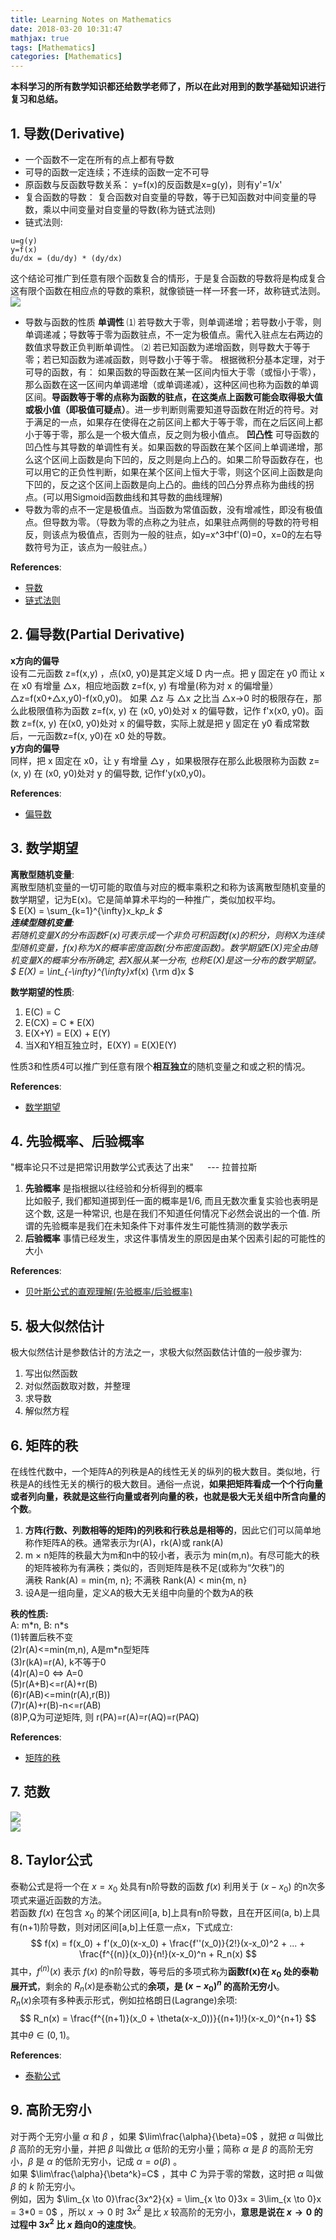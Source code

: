 ```yaml
---
title: Learning Notes on Mathematics
date: 2018-03-20 10:31:47
mathjax: true
tags: [Mathematics]
categories: [Mathematics]
---
```

**本科学习的所有数学知识都还给数学老师了，所以在此对用到的数学基础知识进行复习和总结。**
## 1. 导数(Derivative)
+ 一个函数不一定在所有的点上都有导数
+ 可导的函数一定连续；不连续的函数一定不可导
+ 原函数与反函数导数关系：
y=f(x)的反函数是x=g(y)，则有y'=1/x'
+ 复合函数的导数：
复合函数对自变量的导数，等于已知函数对中间变量的导数，乘以中间变量对自变量的导数(称为链式法则)
+ 链式法则:
```
u=g(y)
y=f(x)
du/dx = (du/dy) * (dy/dx)
```
 这个结论可推广到任意有限个函数复合的情形，于是复合函数的导数将是构成复合这有限个函数在相应点的导数的乘积，就像锁链一样一环套一环，故称链式法则。  
 ![](./chain_rule.png)
+ 导数与函数的性质
 **单调性**
 ⑴ 若导数大于零，则单调递增；若导数小于零，则单调递减；导数等于零为函数驻点，不一定为极值点。需代入驻点左右两边的数值求导数正负判断单调性。
 ⑵ 若已知函数为递增函数，则导数大于等于零；若已知函数为递减函数，则导数小于等于零。
 根据微积分基本定理，对于可导的函数，有：
 如果函数的导函数在某一区间内恒大于零（或恒小于零），那么函数在这一区间内单调递增（或单调递减），这种区间也称为函数的单调区间。**导函数等于零的点称为函数的驻点，在这类点上函数可能会取得极大值或极小值（即极值可疑点）**。进一步判断则需要知道导函数在附近的符号。对于满足的一点，如果存在使得在之前区间上都大于等于零，而在之后区间上都小于等于零，那么是一个极大值点，反之则为极小值点。
 **凹凸性**
 可导函数的凹凸性与其导数的单调性有关。如果函数的导函数在某个区间上单调递增，那么这个区间上函数是向下凹的，反之则是向上凸的。如果二阶导函数存在，也可以用它的正负性判断，如果在某个区间上恒大于零，则这个区间上函数是向下凹的，反之这个区间上函数是向上凸的。曲线的凹凸分界点称为曲线的拐点。(可以用Sigmoid函数曲线和其导数的曲线理解)
+ 导数为零的点不一定是极值点。当函数为常值函数，没有增减性，即没有极值点。但导数为零。（导数为零的点称之为驻点，如果驻点两侧的导数的符号相反，则该点为极值点，否则为一般的驻点，如y=x^3中f'(0)=0，x=0的左右导数符号为正，该点为一般驻点。）

**References**:  
 + [导数](https://baike.baidu.com/item/%E5%AF%BC%E6%95%B0/579188?fr=aladdin)
 + [链式法则](https://baike.baidu.com/item/%E9%93%BE%E5%BC%8F%E6%B3%95%E5%88%99/3314017?fr=aladdin)

## 2. 偏导数(Partial Derivative)
**x方向的偏导**  
设有二元函数 z=f(x,y) ，点(x0, y0)是其定义域 D 内一点。把 y 固定在 y0 而让 x 在 x0 有增量 △x，相应地函数 z=f(x, y) 有增量(称为对 x 的偏增量）△z=f(x0+△x,y0)-f(x0,y0)。
如果 △z 与 △x 之比当 △x→0 时的极限存在，那么此极限值称为函数 z=f(x, y) 在 (x0, y0)处对 x 的偏导数，记作 f'x(x0, y0)。函数 z=f(x, y) 在(x0, y0)处对 x 的偏导数，实际上就是把 y 固定在 y0 看成常数后，一元函数z=f(x, y0)在 x0 处的导数。  
**y方向的偏导**  
同样，把 x 固定在 x0，让 y 有增量 △y ，如果极限存在那么此极限称为函数 z=(x, y) 在 (x0, y0)处对 y 的偏导数, 记作f'y(x0,y0)。

**References**:  
 + [偏导数](https://baike.baidu.com/item/%E5%81%8F%E5%AF%BC%E6%95%B0/5536984?fr=aladdin)

## 3. 数学期望  
**离散型随机变量**:  
离散型随机变量的一切可能的取值与对应的概率乘积之和称为该离散型随机变量的数学期望，记为E(x)。它是简单算术平均的一种推广，类似加权平均。  
$ E(X) = \sum_{k=1}^{\infty}x_k*p_k $  
**连续型随机变量**:  
若随机变量X的分布函数F(x)可表示成一个非负可积函数f(x)的积分，则称X为连续型随机变量，f(x)称为X的概率密度函数(分布密度函数)。数学期望E(X)完全由随机变量X的概率分布所确定, 若X服从某一分布, 也称E(X)是这一分布的数学期望。  
$ E(X) = \int_{-\infty}^{\infty}x*f(x) {\rm d}x $  

**数学期望的性质**:  
1. E(C) = C
2. E(CX) = C * E(X)
3. E(X+Y) = E(X) + E(Y)
4. 当X和Y相互独立时，E(XY) = E(X)E(Y)   
 
性质3和性质4可以推广到任意有限个**相互独立**的随机变量之和或之积的情况。  

**References**:  
+ [数学期望](https://baike.baidu.com/item/%E6%95%B0%E5%AD%A6%E6%9C%9F%E6%9C%9B/5362790?fr=aladdin)

## 4. 先验概率、后验概率
"概率论只不过是把常识用数学公式表达了出来" &emsp; --- 拉普拉斯
1. **先验概率** 是指根据以往经验和分析得到的概率  
 比如骰子, 我们都知道掷到任一面的概率是1/6, 而且无数次重复实验也表明是这个数, 这是一种常识, 也是在我们不知道任何情况下必然会说出的一个值. 所谓的先验概率是我们在未知条件下对事件发生可能性猜测的数学表示
2. **后验概率** 事情已经发生，求这件事情发生的原因是由某个因素引起的可能性的大小  

**References**:  
 + [贝叶斯公式的直观理解(先验概率/后验概率)](https://www.cnblogs.com/yemanxiaozu/p/7680761.html)

## 5. 极大似然估计
极大似然估计是参数估计的方法之一，求极大似然函数估计值的一般步骤为:
1. 写出似然函数
2. 对似然函数取对数，并整理
3. 求导数
4. 解似然方程

## 6. 矩阵的秩
在线性代数中，一个矩阵A的列秩是A的线性无关的纵列的极大数目。类似地，行秩是A的线性无关的横行的极大数目。通俗一点说，**如果把矩阵看成一个个行向量或者列向量，秩就是这些行向量或者列向量的秩，也就是极大无关组中所含向量的个数**。
1. **方阵(行数、列数相等的矩阵)的列秩和行秩总是相等的**，因此它们可以简单地称作矩阵A的秩。通常表示为r(A)，rk(A)或 rank(A)
2. m × n矩阵的秩最大为m和n中的较小者，表示为 min(m,n)。有尽可能大的秩的矩阵被称为有满秩；类似的，否则矩阵是秩不足(或称为“欠秩”)的  
 满秩 Rank(A) = min{m, n}; 不满秩 Rank(A) < min{m, n} 
3. 设A是一组向量，定义A的极大无关组中向量的个数为A的秩
	
**秩的性质:**  
A: m\*n, B: n\*s  
(1)转置后秩不变  
(2)r(A)<=min(m,n), A是m*n型矩阵  
(3)r(kA)=r(A), k不等于0  
(4)r(A)=0 <=> A=0  
(5)r(A+B)<=r(A)+r(B)  
(6)r(AB)<=min(r(A),r(B))  
(7)r(A)+r(B)-n<=r(AB)  
(8)P,Q为可逆矩阵, 则 r(PA)=r(A)=r(AQ)=r(PAQ)

**References**:  
 + [矩阵的秩](https://baike.baidu.com/item/%E7%9F%A9%E9%98%B5%E7%9A%84%E7%A7%A9/6285316?fr=aladdin)

## 7. 范数
![](./norm.png)  
![](./norm2.png)  

## 8. Taylor公式
泰勒公式是将一个在 $x=x_0$ 处具有n阶导数的函数 $f(x)$ 利用关于 $(x-x_0)$ 的n次多项式来逼近函数的方法。  
若函数 $f(x)$ 在包含 $x_0$ 的某个闭区间[a, b]上具有n阶导数，且在开区间(a, b)上具有(n+1)阶导数，则对闭区间[a,b]上任意一点x，下式成立:
$$
f(x) = f(x_0) + f'(x_0)(x-x_0) + \frac{f''(x_0)}{2!}(x-x_0)^2 + ... + \frac{f^{(n)}(x_0)}{n!}(x-x_0)^n + R_n(x)
$$
其中，$f^{(n)}(x)$ 表示 $f(x)$ 的n阶导数，等号后的多项式称为**函数f(x)在 $x_0$ 处的泰勒展开式**，剩余的 $R_n(x)$是泰勒公式的**余项，是 $(x-x_0)^n$ 的高阶无穷小**。  
$R_n(x)$余项有多种表示形式，例如拉格朗日(Lagrange)余项:
$$
R_n(x) = \frac{f^{(n+1)}(x_0 + \theta(x-x_0))}{(n+1)!}(x-x_0)^{n+1}
$$
其中$\theta\in(0, 1)$。  

**References**:  
 + [泰勒公式](https://baike.baidu.com/item/%E6%B3%B0%E5%8B%92%E5%85%AC%E5%BC%8F/7681487?fr=aladdin)

## 9. 高阶无穷小
对于两个无穷小量 $\alpha$ 和 $\beta$ ，如果 $\lim\frac{\alpha}{\beta}=0$ ，就把 $\alpha$ 叫做比 $\beta$ 高阶的无穷小量，并把 $\beta$ 叫做比 $\alpha$ 低阶的无穷小量；简称 $\alpha$ 是 $\beta$ 的高阶无穷小，$\beta$ 是 $\alpha$ 的低阶无穷小，记成 $\alpha = o(\beta)$ 。  
如果 $\lim\frac{\alpha}{\beta^k}=C$ ，其中 $C$ 为异于零的常数，这时把 $\alpha$ 叫做 $\beta$ 的 $k$ 阶无穷小。  
例如，因为 $\lim_{x \to 0}\frac{3x^2}{x} = \lim_{x \to 0}3x = 3\lim_{x \to 0}x = 3*0 = 0$ ，所以 $x \to 0$ 时 $3x^2$ 是比 $x$ 较高阶的无穷小，**意思是说在 $x \to 0$ 的过程中 $3x^2$ 比 $x$ 趋向0的速度快**。  